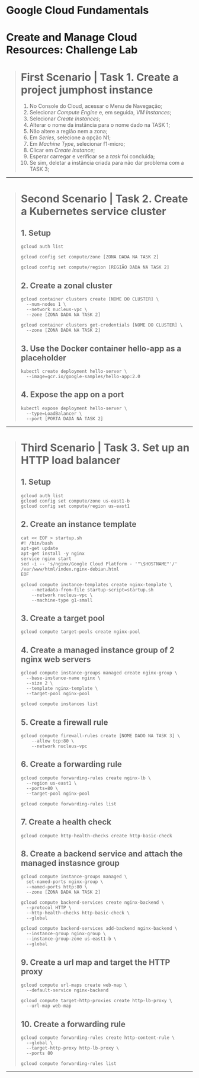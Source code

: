 # **Google Cloud Fundamentals**

# Create and Manage Cloud Resources: Challenge Lab

> # First Scenario | Task 1. Create a project jumphost instance
>
> 1. No Console do Cloud, acessar o Menu de Navegação;
> 2. Selecionar _Compute Engine_ e, em seguida, _VM Instances_;
> 3. Selecionar _Create Instances_;
> 4. Alterar o nome da instância para o nome dado na TASK 1;
> 5. Não altere a região nem a zona;
> 6. Em _Series_, selecione a opção N1;
> 7. Em _Machine Type_, selecionar f1-micro;
> 8. Clicar em _Create Instance_;
> 9. Esperar carregar e verificar se a _task_ foi concluida;
> 10. Se sim, deletar a instância criada para não dar problema com a TASK 3;

---

> # Second Scenario | Task 2. Create a Kubernetes service cluster
>
> ## 1. Setup
>
> ```shell
> gcloud auth list
>
> gcloud config set compute/zone [ZONA DADA NA TASK 2]
>
> gcloud config set compute/region [REGIÃO DADA NA TASK 2]
> ```
>
> ## 2. Create a zonal cluster
>
> ```shell
> gcloud container clusters create [NOME DO CLUSTER] \
> 	--num-nodes 1 \
> 	--network nucleus-vpc \
> 	--zone [ZONA DADA NA TASK 2]
>
> gcloud container clusters get-credentials [NOME DO CLUSTER] \
> 	--zone [ZONA DADA NA TASK 2]
>
> ```
>
> ## 3. Use the Docker container hello-app as a placeholder
>
> ```shell
> kubectl create deployment hello-server \
> 	--image=gcr.io/google-samples/hello-app:2.0
> ```
>
> ## 4. Expose the app on a port
>
> ```shell
> kubectl expose deployment hello-server \
> 	--type=LoadBalancer \
> 	--port [PORTA DADA NA TASK 2]
> ```

---

> # Third Scenario | Task 3. Set up an HTTP load balancer
>
> ## 1. Setup
>
> ```shell
> gcloud auth list
> gcloud config set compute/zone us-east1-b
> gcloud config set compute/region us-east1
> ```
>
> ## 2. Create an instance template
>
> ```shell
> cat << EOF > startup.sh
> #! /bin/bash
> apt-get update
> apt-get install -y nginx
> service nginx start
> sed -i -- 's/nginx/Google Cloud Platform - '"\$HOSTNAME"'/' /var/www/html/index.nginx-debian.html
> EOF
>
> gcloud compute instance-templates create nginx-template \
>     --metadata-from-file startup-script=startup.sh
>     --network nucleus-vpc \
>     --machine-type g1-small
> ```
>
> ## 3. Create a target pool
>
> ```shell
> gcloud compute target-pools create nginx-pool
> ```
>
> ## 4. Create a managed instance group of 2 nginx web servers
>
> ```shell
> gcloud compute instance-groups managed create nginx-group \
> 	--base-instance-name nginx \
> 	--size 2 \
> 	--template nginx-template \
> 	--target-pool nginx-pool
>
> gcloud compute instances list
> ```
>
> ## 5. Create a firewall rule
>
> ```shell
> gcloud compute firewall-rules create [NOME DADO NA TASK 3] \
>     --allow tcp:80 \
>     --network nucleus-vpc
> ```
>
> ## 6. Create a forwarding rule
>
> ```shell
> gcloud compute forwarding-rules create nginx-lb \
> 	--region us-east1 \
> 	--ports=80 \
> 	--target-pool nginx-pool
>
> gcloud compute forwarding-rules list
> ```
>
> ## 7. Create a health check
>
> ```shell
> gcloud compute http-health-checks create http-basic-check
> ```
>
> ## 8. Create a backend service and attach the managed instasnce group
>
> ```shell
> gcloud compute instance-groups managed \
> 	set-named-ports nginx-group \
> 	--named-ports http:80 \
>   --zone [ZONA DADA NA TASK 2]
>
> gcloud compute backend-services create nginx-backend \
> 	--protocol HTTP \
> 	--http-health-checks http-basic-check \
> 	--global
>
> gcloud compute backend-services add-backend nginx-backend \
> 	--instance-group nginx-group \
> 	--instance-group-zone us-east1-b \
> 	--global
> ```
>
> ## 9. Create a url map and target the HTTP proxy
>
> ```shell
> gcloud compute url-maps create web-map \
> 	--default-service nginx-backend
>
> gcloud compute target-http-proxies create http-lb-proxy \
> 	--url-map web-map
> ```
>
> ## 10. Create a forwarding rule
>
> ```shell
> gcloud compute forwarding-rules create http-content-rule \
> 	--global \
> 	--target-http-proxy http-lb-proxy \
> 	--ports 80
>
> gcloud compute forwarding-rules list
> ```

---
